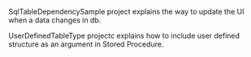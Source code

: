 SqlTableDependencySample project explains the way to update the UI when a data changes in db.

UserDefinedTableType projectc explains how to include user defined structure as an argument in Stored Procedure.
